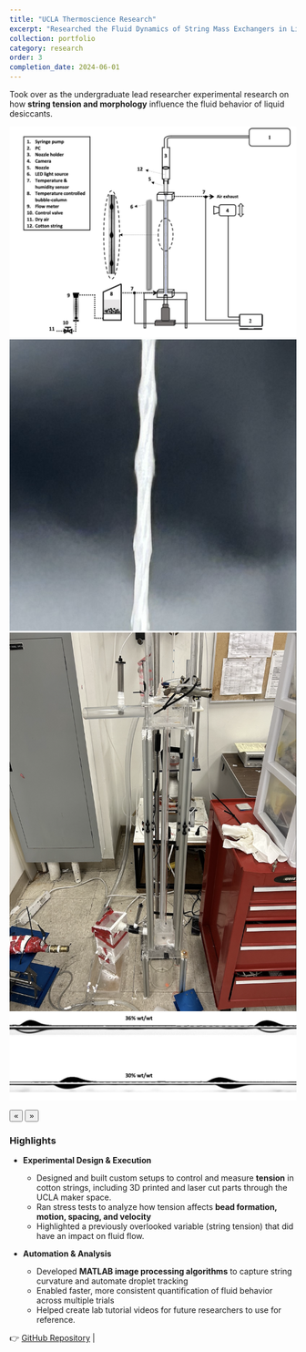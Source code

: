 ```yaml
---
title: "UCLA Thermoscience Research"
excerpt: "Researched the Fluid Dynamics of String Mass Exchangers in Liquid Desiccant Applications"
collection: portfolio
category: research
order: 3
completion_date: 2024-06-01
---
```

Took over as the undergraduate lead researcher experimental research on how **string tension and morphology** influence the fluid behavior of liquid desiccants.

<div class="glider-contain">
  <div class="glider">
    <img src="/images/lab0.png" alt="Rover 2" class="content-image" />
    <img src="/images/lab1.png" alt="Rover 2 course" class="content-image" />
    <img src="/images/lab2.png" alt="Rover wiring" class="content-image" />
    <img src="/images/lab5.png" alt="Rover wiring" class="content-image" />
  </div>

  <button aria-label="Previous" class="glider-prev">«</button>
  <button aria-label="Next" class="glider-next">»</button>
  <div role="tablist" class="dots"></div>
</div>

### Highlights

- **Experimental Design & Execution**
  - Designed and built custom setups to control and measure **tension** in cotton strings, including 3D printed and laser cut parts through the UCLA maker space.  
  - Ran stress tests to analyze how tension affects **bead formation, motion, spacing, and velocity**  
  - Highlighted a previously overlooked variable (string tension) that did have an impact on fluid flow.

- **Automation & Analysis**
  - Developed **MATLAB image processing algorithms** to capture string curvature and automate droplet tracking  
  - Enabled faster, more consistent quantification of fluid behavior across multiple trials
  - Helped create lab tutorial videos for future researchers to use for reference.   

👉 [GitHub Repository](https://github.com/MiladMesbahi/Thermoscience-Laboratory-MatLab-Processing) | 

<script>
  window.addEventListener('load', function(){
    new Glider(document.querySelector('.glider'), {
      slidesToShow: 1,
      dots: '.dots',
      draggable: true,
      arrows: {
        prev: '.glider-prev',
        next: '.glider-next'
      }
    });
  });
</script>
